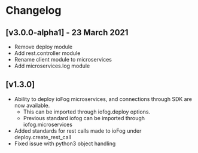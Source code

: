 # Changelog

## [v3.0.0-alpha1] - 23 March 2021

* Remove deploy module
* Add rest.controller module
* Rename client module to microservices
* Add microservices.log module

## [v1.3.0]

* Ability to deploy ioFog microservices, and connections through SDK are now available.
    * This can be imported through iofog.deploy options.
    * Previous standard iofog can be imported through iofog.microservices
* Added standards for rest calls made to ioFog under deploy.create_rest_call
* Fixed issue with python3 object handling
